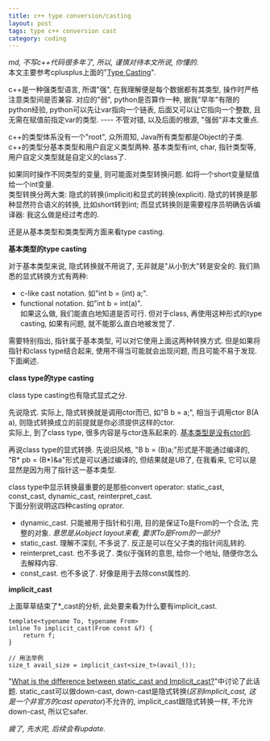 ```yaml
---
title: c++ type conversion/casting
layout: post
tags: type c++ conversion cast
category: coding
---
```


*md, 不写c++代码很多年了, 所以, 谨慎对待本文所说, 你懂的*.  
本文主要参考cplusplus上面的"[Type Casting](http://www.cplusplus.com/doc/tutorial/typecasting/)".

c++是一种强类型语言, 所谓"强", 在我理解便是每个数据都有其类型, 操作时严格注意类型间是否兼容. 对应的"弱", python是否算作一种, 据我"早年"有限的python经验, python可以先让var指向一个链表, 后面又可以让它指向一个整数, 且无需在赋值前指定var的类型. ---- 不管对错, 以及后面的根源, "强弱"非本文重点.

c++的类型体系没有一个"root", 众所周知, Java所有类型都是Object的子类. c++的类型分基本类型和用户自定义类型两种. 基本类型有int, char, 指针类型等, 用户自定义类型就是自定义的class了.

如果同时操作不同类型的变量, 则可能面对类型转换问题. 如将一个short变量赋值给一个int变量.  
类型转换分两大类: 隐式的转换(implicit)和显式的转换(explicit). 隐式的转换是那种显然符合语义的转换, 比如short转到int; 而显式转换则是需要程序员明确告诉编译器: 我这么做是经过考虑的.

还是从基本类型和类类型两方面来看type casting.

**基本类型的type casting**

对于基本类型来说, 隐式转换就不用说了, 无非就是"从小到大"转是安全的. 我们熟悉的显式转换方式有两种:  
- c-like cast notation. 如"int b = (int) a;".  
- functional notation. 如"int b = int(a)".  
如果这么做, 我们能直白地知道是否可行. 但对于class, 再使用这种形式的type casting, 如果有问题, 就不能那么直白地被发觉了.

需要特别指出, 指针属于基本类型, 可以对它使用上面这两种转换方式. 但是如果将指针和class type结合起来, 使用不得当可能就会出现问题, 而且可能不易于发现. 下面阐述.

**class type的type casting**  

class type casting也有隐式显式之分.  

先说隐式. 实际上, 隐式转换就是调用ctor而已, 如"B b = a;", 相当于调用ctor B(A a), 则隐式转换成立的前提就是你必须提供这样的ctor.  
实际上, 到了class type, 很多内容是与ctor连系起来的. [基本类型是没有ctor的](http://stackoverflow.com/questions/5113365/do-built-in-types-have-default-constructors).

再说class type的显式转换. 先说旧风格, "B b = (B)a;"形式是不能通过编译的, "B* pb = (B*)&a"形式是可以通过编译的, 但结果就是UB了, 在我看来, 它可以是显然是因为用了指针这一基本类型.

class type中显示转换最重要的是那些convert operator: static_cast, const_cast, dynamic_cast, reinterpret_cast.  
下面分别说明这四种casting oprator.  
- dynamic_cast. 只能被用于指针和引用, 目的是保证To是From的一个合法, 完整的对象. *意思是从object layout来看, 要求To是From的一部分?*  
- static_cast. 理解不深刻, 不多说了. 反正是可以在父子类的指针间乱转的.  
- reinterpret_cast. 也不多说了. 类似于强转的意思, 给你一个地址, 随便你怎么去解释内容.  
- const_cast. 也不多说了. 好像是用于去除const属性的.

**implicit_cast**

上面草草结束了*_cast的分析, 此处要来看为什么要有implicit_cast.

    template<typename To, typename From>
    inline To implicit_cast(From const &f) {
        return f;
    }
    
    // 用法举例
    size_t avail_size = implicit_cast<size_t>(avail_());

"[What is the difference between static_cast and Implicit_cast?](http://stackoverflow.com/questions/868306/what-is-the-difference-between-static-cast-and-implicit-cast)"中讨论了此话题. static_cast可以做down-cast, down-cast是隐式转换(*区别implicit_cast, 这是一个非官方的cast operator*)不允许的, implicit_cast跟隐式转换一样, 不允许down-cast, 所以它safer.

*疲了, 先水完, 后续会有update.*




